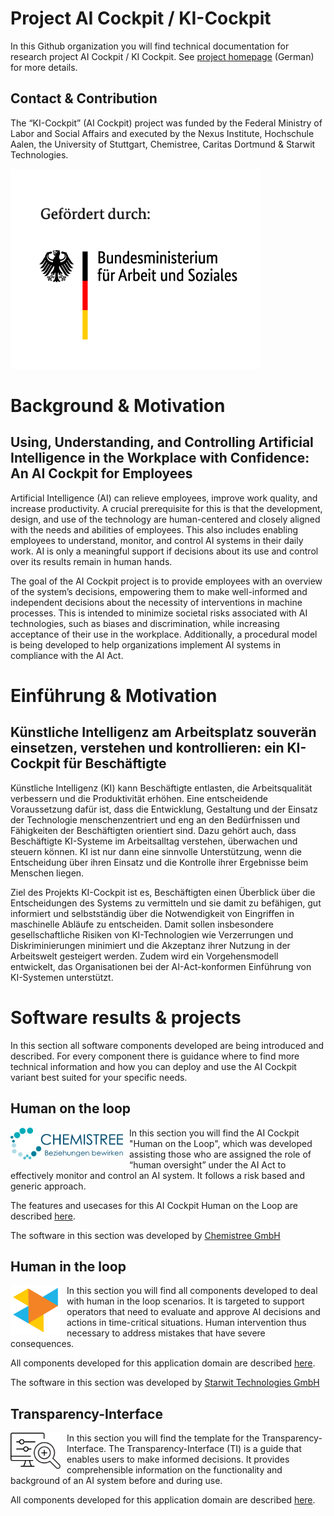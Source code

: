 # Project AI Cockpit / KI-Cockpit
In this Github organization you will find technical documentation for research project AI Cockpit / KI Cockpit. See [project homepage](https://www.kicockpit.eu/) (German) for more details. 

## Contact & Contribution
The “KI-Cockpit” (AI Cockpit) project was funded by the Federal Ministry of Labor and Social Affairs and executed by the Nexus Institute, Hochschule Aalen, the University of Stuttgart, Chemistree, Caritas Dortmund & Starwit Technologies.

![BMAS](doc/foerderlogo.png)


# Background & Motivation

## Using, Understanding, and Controlling Artificial Intelligence in the Workplace with Confidence: An AI Cockpit for Employees

Artificial Intelligence (AI) can relieve employees, improve work quality, and increase productivity. A crucial prerequisite for this is that the development, design, and use of the technology are human-centered and closely aligned with the needs and abilities of employees. This also includes enabling employees to understand, monitor, and control AI systems in their daily work. AI is only a meaningful support if decisions about its use and control over its results remain in human hands.

The goal of the AI Cockpit project is to provide employees with an overview of the system’s decisions, empowering them to make well-informed and independent decisions about the necessity of interventions in machine processes. This is intended to minimize societal risks associated with AI technologies, such as biases and discrimination, while increasing acceptance of their use in the workplace. Additionally, a procedural model is being developed to help organizations implement AI systems in compliance with the AI Act.

# Einführung & Motivation

## Künstliche Intelligenz am Arbeitsplatz souverän einsetzen, verstehen und kontrollieren: ein KI-Cockpit für Beschäftigte

Künstliche Intelligenz (KI) kann Beschäftigte entlasten, die Arbeitsqualität verbessern und die Produktivität erhöhen. Eine entscheidende Voraussetzung dafür ist, dass die Entwicklung, Gestaltung und der Einsatz der Technologie menschenzentriert und eng an den Bedürfnissen und Fähigkeiten der Beschäftigten orientiert sind. Dazu gehört auch, dass Beschäftigte KI-Systeme im Arbeitsalltag verstehen, überwachen und steuern können. KI ist nur dann eine sinnvolle Unterstützung, wenn die Entscheidung über ihren Einsatz und die Kontrolle ihrer Ergebnisse beim Menschen liegen. 

Ziel des Projekts KI-Cockpit ist es, Beschäftigten einen Überblick über die Entscheidungen des Systems zu vermitteln und sie damit zu befähigen, gut informiert und selbstständig über die Notwendigkeit von Eingriffen in maschinelle Abläufe zu entscheiden. Damit sollen insbesondere gesellschaftliche Risiken von KI-Technologien wie Verzerrungen und Diskriminierungen minimiert und die Akzeptanz ihrer Nutzung in der Arbeitswelt gesteigert werden. Zudem wird ein Vorgehensmodell entwickelt, das Organisationen bei der AI-Act-konformen Einführung von KI-Systemen unterstützt.

# Software results & projects
In this section all software components developed are being introduced and described. For every component there is guidance where to find more technical information and how you can deploy and use the AI Cockpit variant best suited for your specific needs.

## Human on the loop
<img src="doc/chemistree_logo.svg" alt="Chemistree Logo" align="left" style="width:180px;float: left; margin-right: 10px;"/> In this section you will find the AI Cockpit "Human on the Loop", which was developed assisting those who are assigned the role of “human oversight” under the AI Act to effectively monitor and control an AI system. It follows a risk based and generic approach.

The features and usecases for this AI Cockpit Human on the Loop are described [here](hol.md).

The software in this section was developed by [Chemistree GmbH](https://www.chemistree.de/)


## Human in the loop
<img src="doc/logo starwit.svg" alt="Starwit Logo" align="left" style="width:80px;float: left; margin-right: 10px;"/> In this section you will find all components developed to deal with human in the loop scenarios. It is targeted to support operators that need to evaluate and approve AI decisions and actions in time-critical situations. Human intervention thus necessary to address mistakes that have severe consequences. 

All components developed for this application domain are described [here](hil.md).

The software in this section was developed by [Starwit Technologies GmbH](https://starwit-technologies.de/)


## Transparency-Interface

<img src="https://github.com/KI-Cockpit/Transparenz-Interface/blob/main/Transparency%20Interface%20Logo.png" alt="Transparency-Interface Logo" align="left" style="width:80px;float: left; margin-right: 10px;"/> In this section you will find the template for the Transparency-Interface. The Transparency-Interface (TI) is a guide that enables users to make informed decisions. It provides comprehensible information on the functionality and background of an AI system before and during use.

All components developed for this application domain are described [here](https://github.com/KI-Cockpit/Transparenz-Interface/tree/main).

